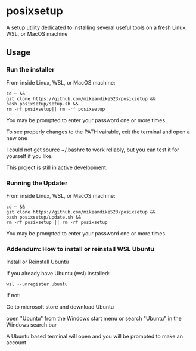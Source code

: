 # posixsetup

A setup utility dedicated to installing several useful tools on a fresh Linux, WSL, or MacOS machine

## Usage


### Run the installer

From inside Linux, WSL, or MacOS machine:

    cd ~ &&
    git clone https://github.com/mikeandike523/posixsetup &&
    bash posixsetup/setup.sh &&
    rm -rf posixsetup|| rm -rf posixsetup

You may be prompted to enter your password one or more times.

To see properly changes to the PATH vairable, exit the terminal and open a new one

I could not get source ~/.bashrc to work reliably, but you can test it for yourself if you like.

This project is still in active development.

### Running the Updater

From inside Linux, WSL, or MacOS machine:

    cd ~ &&
    git clone https://github.com/mikeandike523/posixsetup &&
    bash posixsetup/update.sh &&
    rm -rf posixsetup || rm -rf posixsetup

You may be prompted to enter your password one or more times.

### Addendum: How to install or reinstall WSL Ubuntu

Install or Reinstall Ubuntu

If you already have Ubuntu (wsl) installed:

    wsl --unregister ubuntu

If not:

Go to microsoft store and download Ubuntu

open "Ubuntu" from the Windows start menu or search "Ubuntu" in the Windows search bar

A Ubuntu based terminal will open and you will be prompted to make an account
